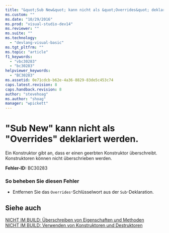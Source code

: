 ```yaml
---
title: "&quot;Sub New&quot; kann nicht als &quot;Overrides&quot; deklariert werden. | Microsoft Docs"
ms.custom: ""
ms.date: "10/29/2016"
ms.prod: "visual-studio-dev14"
ms.reviewer: ""
ms.suite: ""
ms.technology: 
  - "devlang-visual-basic"
ms.tgt_pltfrm: ""
ms.topic: "article"
f1_keywords: 
  - "vbc30283"
  - "bc30283"
helpviewer_keywords: 
  - "BC30283"
ms.assetid: 0e71cdcb-b62e-4a36-8829-83de5c453c74
caps.latest.revision: 8
caps.handback.revision: 8
author: "stevehoag"
ms.author: "shoag"
manager: "wpickett"
---
```

# &quot;Sub New&quot; kann nicht als &quot;Overrides&quot; deklariert werden.
Ein Konstruktor gibt an, dass er einen geerbten Konstruktor überschreibt. Konstruktoren können nicht überschrieben werden.  
  
 **Fehler\-ID:** BC30283  
  
### So beheben Sie diesen Fehler  
  
-   Entfernen Sie das `Overrides`\-Schlüsselwort aus der `Sub`\-Deklaration.  
  
## Siehe auch  
 [NICHT IM BUILD: Überschreiben von Eigenschaften und Methoden](http://msdn.microsoft.com/de-de/2167e8f5-1225-4b13-9ebd-02591ba90213)   
 [NICHT IM BUILD: Verwenden von Konstruktoren und Destruktoren](http://msdn.microsoft.com/de-de/548eebe1-86c4-4377-b2f5-447cb8be3d90)